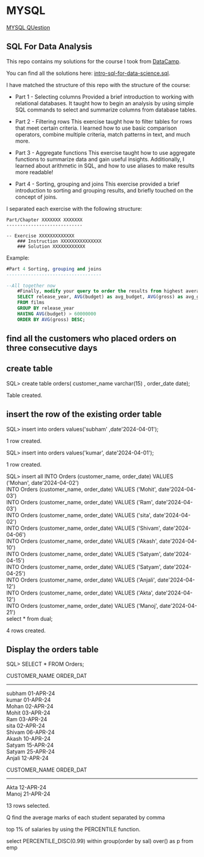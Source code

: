 # MYSQL 
[MYSQL QUestion](https://github.com/960Subhamsingh/MYSQL-main/blob/main/MYSQL%20Question.md)

## SQL For Data Analysis

This repo contains my solutions for the course I took from [DataCamp](https://www.datacamp.com/courses/intro-to-sql-for-data-science).

You can find all the solutions here: [intro-sql-for-data-science.sql](https://github.com/jonathanbcsouza/intro-sql-for-data-science/blob/master/Intro%20to%20SQL%20for%20Data%20Science.sql).

I have matched the structure of this repo with the structure of the course:

- Part 1 - Selecting columns
  Provided a brief introduction to working with relational databases. It taught how to begin an analysis by using simple SQL commands to select and summarize columns from database tables.

- Part 2 - Filtering rows
  This exercise taught how to filter tables for rows that meet certain criteria. I learned how to use basic comparison operators, combine multiple criteria, match patterns in text, and much more.

- Part 3 - Aggregate functions
  This exercise taught how to use aggregate functions to summarize data and gain useful insights. Additionally, I learned about arithmetic in SQL, and how to use aliases to make results more readable!

- Part 4 - Sorting, grouping and joins
  This exercise provided a brief introduction to sorting and grouping results, and briefly touched on the concept of joins.

I separated each exercise with the following structure:

```
Part/Chapter XXXXXXX XXXXXXX
----------------------------

-- Exercise XXXXXXXXXXXXX
	### Instruction XXXXXXXXXXXXXXX
	### Solution XXXXXXXXXXXX
```

Example:

```sql
#Part 4 Sorting, grouping and joins
-----------------------------------

--All together now
	#Finally, modify your query to order the results from highest average gross earnings to lowest.
	SELECT release_year, AVG(budget) as avg_budget, AVG(gross) as avg_gross
	FROM films
	GROUP BY release_year
	HAVING AVG(budget) > 60000000
	ORDER BY AVG(gross) DESC;
```


## find all the customers who placed orders on three consecutive days 

## create table  

SQL> create table orders( customer_name varchar(15) , order_date date);

Table created.

## insert the row of the existing  order table 

SQL> insert into orders values('subham' ,date'2024-04-01');

1 row created.

SQL> insert into orders values('kumar', date'2024-04-01');

1 row created.

SQL> insert all
     INTO Orders (customer_name, order_date) VALUES ('Mohan', date'2024-04-02')   
     INTO Orders (customer_name, order_date) VALUES ('Mohit', date'2024-04-03')  
     INTO Orders (customer_name, order_date) VALUES ('Ram', date'2024-04-03')      
     INTO Orders (customer_name, order_date) VALUES ('sita', date'2024-04-02')   
     INTO Orders (customer_name, order_date) VALUES ('Shivam', date'2024-04-06')  
     INTO Orders (customer_name, order_date) VALUES ('Akash', date'2024-04-10')  
     INTO Orders (customer_name, order_date) VALUES ('Satyam', date'2024-04-15')   
     INTO Orders (customer_name, order_date) VALUES ('Satyam', date'2024-04-25')   
     INTO Orders (customer_name, order_date) VALUES ('Anjali', date'2024-04-12')  
     INTO Orders (customer_name, order_date) VALUES ('Akta', date'2024-04-12')  
     INTO Orders (customer_name, order_date) VALUES ('Manoj', date'2024-04-21')   
     select * from dual;

4 rows created.


## Display the orders table 

SQL> SELECT * FROM Orders;

CUSTOMER_NAME   ORDER_DAT  
--------------- ---------  
subham          01-APR-24  
kumar           01-APR-24  
Mohan           02-APR-24   
Mohit           03-APR-24  
Ram             03-APR-24  
sita            02-APR-24  
Shivam          06-APR-24  
Akash           10-APR-24  
Satyam          15-APR-24  
Satyam          25-APR-24  
Anjali          12-APR-24  

CUSTOMER_NAME   ORDER_DAT  
--------------- ---------    
Akta            12-APR-24  
Manoj           21-APR-24  

13 rows selected.  



Q  find the average marks of each student separated by comma   


 top 1% of salaries by using the PERCENTILE function.   

 select  PERCENTILE_DISC(0.99) within group(order by sal) over() as p from emp  